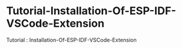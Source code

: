 # Tutorial-Installation-Of-ESP-IDF-VSCode-Extension
Tutorial : Installation-Of-ESP-IDF-VSCode-Extension
